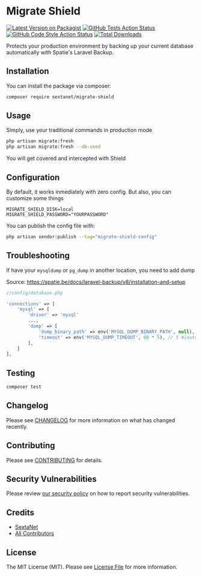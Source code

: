 # Migrate Shield

[![Latest Version on Packagist](https://img.shields.io/packagist/v/sextanet/migrate-shield.svg?style=flat-square)](https://packagist.org/packages/sextanet/migrate-shield)
[![GitHub Tests Action Status](https://img.shields.io/github/actions/workflow/status/sextanet/migrate-shield/run-tests.yml?branch=main&label=tests&style=flat-square)](https://github.com/sextanet/migrate-shield/actions?query=workflow%3Arun-tests+branch%3Amain)
[![GitHub Code Style Action Status](https://img.shields.io/github/actions/workflow/status/sextanet/migrate-shield/fix-php-code-style-issues.yml?branch=main&label=code%20style&style=flat-square)](https://github.com/sextanet/migrate-shield/actions?query=workflow%3A"Fix+PHP+code+style+issues"+branch%3Amain)
[![Total Downloads](https://img.shields.io/packagist/dt/sextanet/migrate-shield.svg?style=flat-square)](https://packagist.org/packages/sextanet/migrate-shield)

Protects your production environment by backing up your current database automatically with Spatie's Laravel Backup.

## Installation

You can install the package via composer:

```bash
composer require sextanet/migrate-shield
```

## Usage

Simply, use your traditional commands in production mode

```bash
php artisan migrate:fresh
php artisan migrate:fresh --db-seed
```

You will get covered and intercepted with Shield

## Configuration

By default, it works inmediately with zero config. But also, you can customize some things

```dotenv
MIGRATE_SHIELD_DISK=local
MIGRATE_SHIELD_PASSWORD="YOURPASSWORD"
```

You can publish the config file with:

```bash
php artisan vendor:publish --tag="migrate-shield-config"
```

## Troubleshooting

If have your `mysqldump` or `pg_dump` in another location, you need to add dump

Source: https://spatie.be/docs/laravel-backup/v8/installation-and-setup

```php
//config/database.php

'connections' => [
	'mysql' => [
		'driver' => 'mysql'
		...,
		'dump' => [
            'dump_binary_path' => env('MYSQL_DUMP_BINARY_PATH', null), // only the path, so without `mysqldump` or `pg_dump`
            'timeout' => env('MYSQL_DUMP_TIMEOUT', 60 * 5), // 5 minutes timuout
        ],
    ]
],
```

## Testing

```bash
composer test
```

## Changelog

Please see [CHANGELOG](CHANGELOG.md) for more information on what has changed recently.

## Contributing

Please see [CONTRIBUTING](CONTRIBUTING.md) for details.

## Security Vulnerabilities

Please review [our security policy](../../security/policy) on how to report security vulnerabilities.

## Credits

- [SextaNet](https://github.com/SextaNet)
- [All Contributors](../../contributors)

## License

The MIT License (MIT). Please see [License File](LICENSE.md) for more information.
